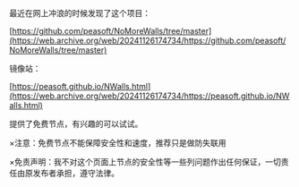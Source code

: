 最近在网上冲浪的时候发现了这个项目：

[https://github.com/peasoft/NoMoreWalls/tree/master](https://web.archive.org/web/20241126174734/https://github.com/peasoft/NoMoreWalls/tree/master)

镜像站：

[https://peasoft.github.io/NWalls.html](https://web.archive.org/web/20241126174734/https://peasoft.github.io/NWalls.html)

提供了免费节点，有兴趣的可以试试。

×注意：免费节点不能保障安全性和速度，推荐只是做防失联用

×免责声明：我不对这个页面上节点的安全性等一些列问题作出任何保证，一切责任由原发布者承担，遵守法律。